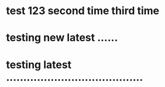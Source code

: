 # test 123 second time third time
# testing new latest ......
# testing latest ........................................
